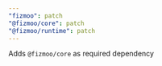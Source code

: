 ```yaml
---
"fizmoo": patch
"@fizmoo/core": patch
"@fizmoo/runtime": patch
---
```


Adds `@fizmoo/core` as required dependency

